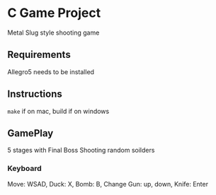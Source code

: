 # C Game Project
Metal Slug style shooting game
## Requirements
Allegro5 needs to be installed

## Instructions
```make``` if on mac,
build if on windows

## GamePlay
5 stages with Final Boss 
Shooting random soilders 
### Keyboard
Move: WSAD,
Duck: X,
Bomb: B,
Change Gun: up, down,
Knife: Enter


